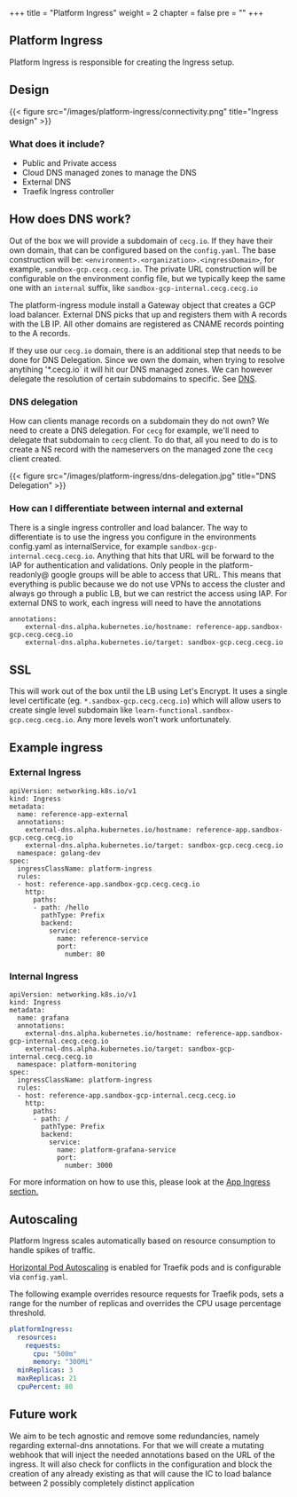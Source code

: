 +++
title = "Platform Ingress"
weight = 2
chapter = false
pre = ""
+++


## Platform Ingress
Platform Ingress is responsible for creating the Ingress setup.


## Design
{{< figure src="/images/platform-ingress/connectivity.png" title="Ingress design" >}}

### What does it include?
* Public and Private access
* Cloud DNS managed zones to manage the DNS
* External DNS
* Traefik Ingress controller

## How does DNS work?

Out of the box we will provide a subdomain of `cecg.io`. If they have their own domain, that can be configured based on the `config.yaml`. The base construction will be:
`<environment>.<organization>.<ingressDomain>`, for example, `sandbox-gcp.cecg.cecg.io`. The private URL construction will be configurable on the environment config file, but we typically keep the same one with an `internal` suffix, like `sandbox-gcp-internal.cecg.cecg.io`

The platform-ingress module install a Gateway object that creates a GCP load balancer.  External DNS picks that up and registers them with A records with the LB IP. All other domains are registered as CNAME records pointing to the A records.

If they use our `cecg.io` domain, there is an additional step that needs to be done for DNS Delegation. Since we own the domain, when trying to resolve anytihing '*.cecg.io` it will hit our DNS managed zones. We can however delegate the resolution of certain subdomains to specific. See [DNS](./dns).


### DNS delegation
How can clients manage records on a subdomain they do not own? We need to create a DNS delegation.
For `cecg` for example, we'll need to delegate that subdomain to `cecg` client. 
To do that, all you need to do is to create a NS record with the nameservers on the managed zone the `cecg` client created. 

{{< figure src="/images/platform-ingress/dns-delegation.jpg" title="DNS Delegation" >}}

### How can I differentiate between internal and external

There is a single ingress controller and load balancer. The way to differentiate is to use the ingress you configure in the environments config.yaml as internalService, for example `sandbox-gcp-internal.cecg.cecg.io`. Anything that hits that URL will be forward to the IAP for authentication and validations. Only people in the platform-readonly@<domain> google groups will be able to access that URL.
This means that everything is public because we do not use VPNs to access the cluster and always go through a public LB, but we can restrict the access using IAP.
For external DNS to work, each ingress will need to have the annotations
```
annotations:
    external-dns.alpha.kubernetes.io/hostname: reference-app.sandbox-gcp.cecg.cecg.io
    external-dns.alpha.kubernetes.io/target: sandbox-gcp.cecg.cecg.io
```


## SSL
This will work out of the box until the LB using Let's Encrypt. It uses a single level certificate (eg. `*.sandbox-gcp.cecg.cecg.io`) which will allow users to create single level subdomain like `learn-functional.sandbox-gcp.cecg.cecg.io`. Any more levels won't work unfortunately.

## Example ingress
### External Ingress
```
apiVersion: networking.k8s.io/v1
kind: Ingress
metadata:
  name: reference-app-external
  annotations:
    external-dns.alpha.kubernetes.io/hostname: reference-app.sandbox-gcp.cecg.cecg.io
    external-dns.alpha.kubernetes.io/target: sandbox-gcp.cecg.cecg.io
  namespace: golang-dev
spec:
  ingressClassName: platform-ingress
  rules:
  - host: reference-app.sandbox-gcp.cecg.cecg.io
    http:
      paths:
      - path: /hello
        pathType: Prefix
        backend:
          service:
            name: reference-service
            port:
              number: 80
```

### Internal Ingress
```
apiVersion: networking.k8s.io/v1
kind: Ingress
metadata:
  name: grafana
  annotations:
    external-dns.alpha.kubernetes.io/hostname: reference-app.sandbox-gcp-internal.cecg.cecg.io
    external-dns.alpha.kubernetes.io/target: sandbox-gcp-internal.cecg.cecg.io
  namespace: platform-monitoring
spec:
  ingressClassName: platform-ingress
  rules:
  - host: reference-app.sandbox-gcp-internal.cecg.cecg.io
    http:
      paths:
      - path: /
        pathType: Prefix
        backend:
          service:
            name: platform-grafana-service
            port:
              number: 3000
```

For more information on how to use this, please look at the [App Ingress section.](../app/ingress)

## Autoscaling

Platform Ingress scales automatically based on resource consumption to handle spikes of traffic.

[Horizontal Pod Autoscaling](https://kubernetes.io/docs/tasks/run-application/horizontal-pod-autoscale/) is enabled for Traefik pods and is configurable via `config.yaml`.

The following example overrides resource requests for Traefik pods, sets a range for the number of replicas 
and overrides the CPU usage percentage threshold.

```yaml
platformIngress:
  resources:
    requests:
      cpu: "500m"
      memory: "300Mi"
  minReplicas: 3
  maxReplicas: 21
  cpuPercent: 80
```

## Future work
We aim to be tech agnostic and remove some redundancies, namely regarding external-dns annotations. For that we will create a mutating webhook that will inject the needed annotations based on the URL of the ingress. It will also check for conflicts in the configuration and block the creation of any already existing as that will cause the IC to load balance between 2 possibly completely distinct application
